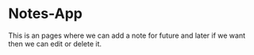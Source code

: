 # Notes-App
This is an pages where we can add a note for future and later if we want then we can edit or delete it.
